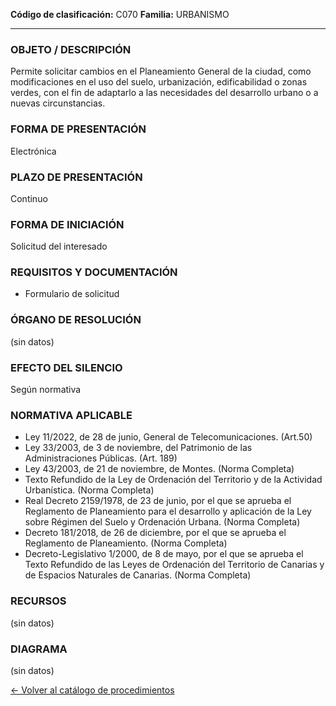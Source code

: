 
**Código de clasificación:** C070
**Familia:** URBANISMO

---

### OBJETO / DESCRIPCIÓN

Permite solicitar cambios en el Planeamiento General de la ciudad, como modificaciones en el uso del suelo, urbanización, edificabilidad o zonas verdes, con el fin de adaptarlo a las necesidades del desarrollo urbano o a nuevas circunstancias.

### FORMA DE PRESENTACIÓN

Electrónica

### PLAZO DE PRESENTACIÓN

Continuo

### FORMA DE INICIACIÓN

Solicitud del interesado

### REQUISITOS Y DOCUMENTACIÓN

- Formulario de solicitud

### ÓRGANO DE RESOLUCIÓN

(sin datos)

### EFECTO DEL SILENCIO

Según normativa

### NORMATIVA APLICABLE

- Ley 11/2022, de 28 de junio, General de Telecomunicaciones. (Art.50)
- Ley 33/2003, de 3 de noviembre, del Patrimonio de las Administraciones Públicas. (Art. 189)
- Ley 43/2003, de 21 de noviembre, de Montes. (Norma Completa)
- Texto Refundido de la Ley de Ordenación del Territorio y de la Actividad Urbanística. (Norma Completa)
- Real Decreto 2159/1978, de 23 de junio, por el que se aprueba el Reglamento de Planeamiento para el desarrollo y aplicación de la Ley sobre Régimen del Suelo y Ordenación Urbana. (Norma Completa)
- Decreto 181/2018, de 26 de diciembre, por el que se aprueba el Reglamento de Planeamiento. (Norma Completa)
- Decreto-Legislativo 1/2000, de 8 de mayo, por el que se aprueba el Texto Refundido de las Leyes de Ordenación del Territorio de Canarias y de Espacios Naturales de Canarias. (Norma Completa)

### RECURSOS

(sin datos)

### DIAGRAMA

(sin datos)


[← Volver al catálogo de procedimientos](../buscador.md)